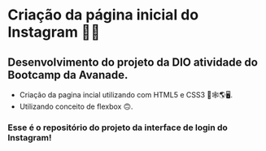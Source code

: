 # Criação da página inicial do Instagram 👨‍💻️

## Desenvolvimento do projeto da DIO atividade do Bootcamp da Avanade. 

- Criação da pagina incial utilizando com HTML5 e CSS3 🚀️🕸️🌎️🖥️.
- Utilizando conceito de flexbox 🙃.

### Esse é o repositório do projeto da interface de login do Instagram! 